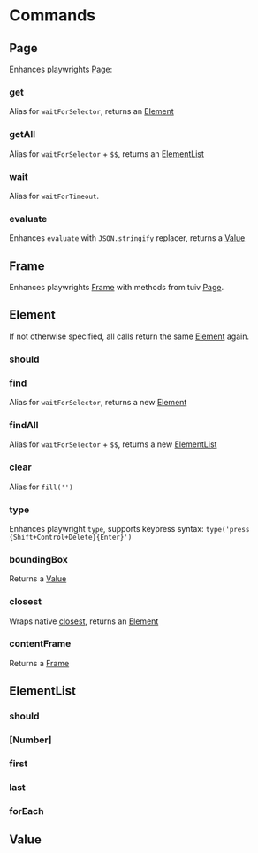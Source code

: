 # Commands



## Page

Enhances playwrights [Page](https://playwright.dev/docs/api/class-page):

### get

Alias for `waitForSelector`, returns an [Element](#element)

### getAll

Alias for `waitForSelector` + `$$`, returns an [ElementList](#elementlist)

### wait

Alias for `waitForTimeout`.

### evaluate

Enhances `evaluate` with `JSON.stringify` replacer, returns a [Value](#value)

## Frame

Enhances playwrights [Frame](https://playwright.dev/docs/api/class-page) with methods from tuiv [Page](#page).

## Element

If not otherwise specified, all calls return the same [Element](#element) again.

### should

### find

Alias for `waitForSelector`, returns a new [Element](#element)

### findAll

Alias for `waitForSelector` + `$$`, returns a new [ElementList](#elementlist)

### clear

Alias for `fill('')`

### type

Enhances playwright `type`, supports keypress syntax: `type('press {Shift+Control+Delete}{Enter}')`

### boundingBox

Returns a [Value](#value)

### closest

Wraps native [closest](https://developer.mozilla.org/en-US/docs/Web/API/Element/closest), returns an [Element](#element)

### contentFrame

Returns a [Frame](#frame)



## ElementList

### should

### [Number]

### first

### last

### forEach

## Value
